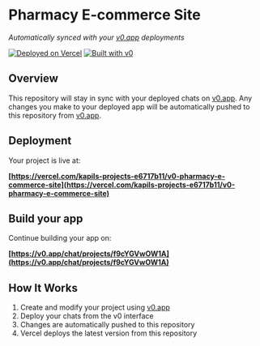 # Pharmacy E-commerce Site

*Automatically synced with your [v0.app](https://v0.app) deployments*

[![Deployed on Vercel](https://img.shields.io/badge/Deployed%20on-Vercel-black?style=for-the-badge&logo=vercel)](https://vercel.com/kapils-projects-e6717b11/v0-pharmacy-e-commerce-site)
[![Built with v0](https://img.shields.io/badge/Built%20with-v0.app-black?style=for-the-badge)](https://v0.app/chat/projects/f9cYGVwOW1A)

## Overview

This repository will stay in sync with your deployed chats on [v0.app](https://v0.app).
Any changes you make to your deployed app will be automatically pushed to this repository from [v0.app](https://v0.app).

## Deployment

Your project is live at:

**[https://vercel.com/kapils-projects-e6717b11/v0-pharmacy-e-commerce-site](https://vercel.com/kapils-projects-e6717b11/v0-pharmacy-e-commerce-site)**

## Build your app

Continue building your app on:

**[https://v0.app/chat/projects/f9cYGVwOW1A](https://v0.app/chat/projects/f9cYGVwOW1A)**

## How It Works

1. Create and modify your project using [v0.app](https://v0.app)
2. Deploy your chats from the v0 interface
3. Changes are automatically pushed to this repository
4. Vercel deploys the latest version from this repository